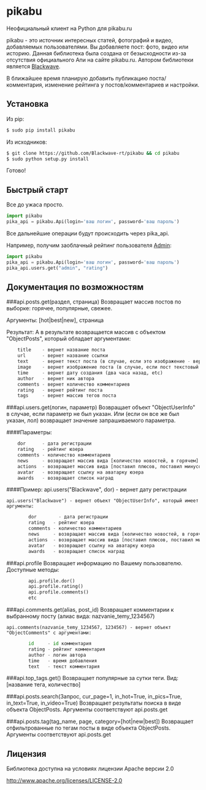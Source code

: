 pikabu
======

Неофициальный клиент на Python для pikabu.ru

pikabu - это источник интересных статей, фотографий и видео, добавляемых пользователями. Вы добавляете пост: фото, видео или историю.
Данная библиотека была создана от безысходности из-за отсутствия официального Апи на сайте pikabu.ru. Автором библиотеки является [Blackwave](http://pikabu.ru/profile/blackwave).

В ближайшее время планирую добавить публикацию поста/комментария, изменение рейтинга у постов/комментариев и настройки.

## Установка

Из pip:
```bash
$ sudo pip install pikabu
```
Из исходников:
```bash
$ git clone https://github.com/Blackwave-rt/pikabu && cd pikabu
$ sudo python setup.py install
```
Готово!

## Быстрый старт

Все до ужаса просто.
   ```python
   import pikabu
   pika_api = pikabu.Api(login='ваш логин', password='ваш пароль')
```
Все дальнейшие операции будут происходить через pika_api.

Например, получим заоблачный рейтинг пользователя [Admin](http://pikabu.ru/profile/admin):
   ```python
   import pikabu
   pika_api = pikabu.Api(login='ваш логин', password='ваш пароль')
   pika_api.users.get("admin", "rating")
```
## Документация по возможностям

###api.posts.get(раздел, страница)
Возвращает массив постов по выборке: горячее, популярные, свежее.

Аргументы: [hot|best|new], страница

Результат: А в результате возвращается массив с объектом "ObjectPosts", который обладает аргументами:
```python
	title    - вернет название поста
	url      - вернет название ссылки
	text     - вернет текст поста (в случае, если это изображение - вернет None)
	image    - вернет изображение поста (в случае, если пост текстовый - вернет None)
	time     - вернет дату создания (два часа назад, etc)
	author   - вернет ник автора
	comments - вернет количество комментариев
	rating   - вернет рейтинг поста
	tags     - вернет массив тегов поста
```
	
###api.users.get(логин, параметр)
Возвращает объект "ObjectUserInfo" в случае, если параметр не был указан. Или (если он все же был указан, лол) возвращает значение запрашиваемого параметра.

####Параметры:
```python
	dor 	 - дата регистрации
	rating   - рейтинг юзера
	comments - количество комментариев
	news     - возвращает массив вида [количество новостей, в горячем]
	actions  - возвращает массив вида [поставил плюсов, поставил минусов]
	avatar   - возвращает ссылку на аватарку юзера
	awards   - возвращает список наград
```

####Пример:
	api.users("Blackwave", dor) - вернет дату регистрации

	api.users("Blackwave") - вернет объект "ObjectUserInfo", который имеет аргументы:
```python
		dor 	   - дата регистрации
		rating   - рейтинг юзера
		comments - количество комментариев
		news     - возвращает массив вида [количество новостей, в горячем]
		actions  - возвращает массив вида [поставил плюсов, поставил минусов]
		avatar   - возвращает ссылку на аватарку юзера
		awards   - возвращает список наград
```

###api.profile
Возвращает информацию по Вашему пользователю. Доступные методы:
```python
		api.profile.dor()
		api.profile.rating()
		api.profile.comments()
		etc
```

###api.comments.get(alias, post_id)
Возвращает комментарии к выбранному посту (алиас вида: nazvanie_temy_1234567)

	api.comments(nazvanie_temy_1234567, 1234567) - вернет объект "ObjectComments" с аргументами:
```python
		id     - id комментария
		rating - рейтинг комментария
		author - логин автора
		time   - время добавления
		text   - текст комментария
```

###api.top_tags.get()
Возвращает популярные за сутки теги. Вид: [название тега, количество]

###api.posts.search(Запрос, cur_page=1, in_hot=True, in_pics=True, in_text=True, in_video=True)
Возвращает результаты поиска в виде объекта ObjectPosts. Аргументы соответствуют api.posts.get

###api.posts.tag(tag_name, page, category=[hot|new|best])
Возвращает отфильтрованные по тегам посты в виде объекта ObjectPosts. Аргументы соответствуют api.posts.get

## Лицензия

Библиотека доступна на условиях лицензии Apache версии 2.0

http://www.apache.org/licenses/LICENSE-2.0
